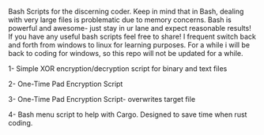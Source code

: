 Bash Scripts for the discerning coder. Keep in mind that in Bash, dealing with very large files is problematic due to memory concerns. Bash is powerful  and awesome- just stay in ur lane and expect reasonable results! If you have any useful bash scripts feel free to share! I frequent switch back and forth from windows to linux for learning purposes. For a while i will be back to coding for windows, so this repo will not be updated for a while. 

1- Simple XOR encryption/decryption script for binary and text files

2- One-Time Pad Encryption Script 

3- One-Time Pad Encryption Script- overwrites target file

4- Bash menu script to help with Cargo. Designed to save time when rust coding. 
